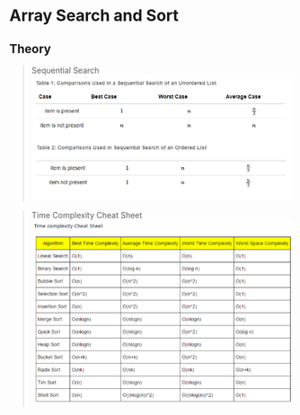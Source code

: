 # Array Search and Sort

## Theory

> Sequential Search\
> ![Sequential Search](img/sequential-search.png)

> Time Complexity Cheat Sheet\
> ![Time Complexity Cheat Sheet](img/time_complexity_cheat_sheet.png)